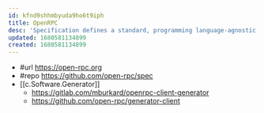 ```yaml
---
id: kfnd9shhmbyuda9ho6t9iph
title: OpenRPC
desc: 'Specification defines a standard, programming language-agnostic interface description for JSON-RPC 2.0 APIs'
updated: 1680581134899
created: 1680581134899
---
```


- #url https://open-rpc.org
- #repo https://github.com/open-rpc/spec
- [[c.Software.Generator]] 
  - https://gitlab.com/mburkard/openrpc-client-generator
  - https://github.com/open-rpc/generator-client